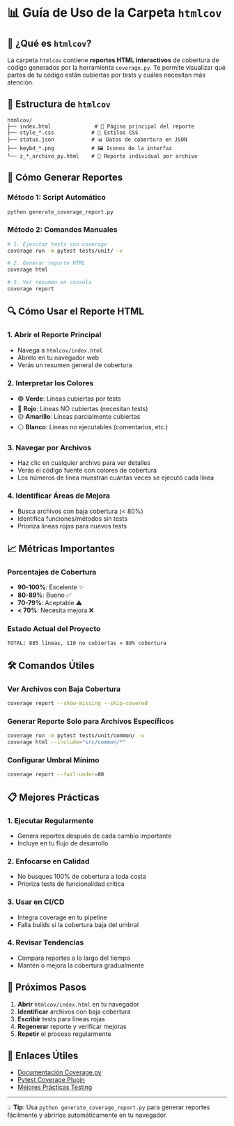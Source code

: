 # 📊 Guía de Uso de la Carpeta `htmlcov`

## 🎯 ¿Qué es `htmlcov`?

La carpeta `htmlcov` contiene **reportes HTML interactivos** de cobertura de código generados por la herramienta `coverage.py`. Te permite visualizar qué partes de tu código están cubiertas por tests y cuáles necesitan más atención.

## 📁 Estructura de `htmlcov`

```
htmlcov/
├── index.html              # 📄 Página principal del reporte
├── style_*.css            # 🎨 Estilos CSS
├── status.json            # 📊 Datos de cobertura en JSON
├── keybd_*.png            # 🖼️ Iconos de la interfaz
└── z_*_archivo_py.html    # 📝 Reporte individual por archivo
```

## 🚀 Cómo Generar Reportes

### Método 1: Script Automático
```bash
python generate_coverage_report.py
```

### Método 2: Comandos Manuales
```bash
# 1. Ejecutar tests con coverage
coverage run -m pytest tests/unit/ -v

# 2. Generar reporte HTML
coverage html

# 3. Ver resumen en consola
coverage report
```

## 🔍 Cómo Usar el Reporte HTML

### 1. **Abrir el Reporte Principal**
- Navega a `htmlcov/index.html`
- Ábrelo en tu navegador web
- Verás un resumen general de cobertura

### 2. **Interpretar los Colores**
- 🟢 **Verde**: Líneas cubiertas por tests
- 🔴 **Rojo**: Líneas NO cubiertas (necesitan tests)
- 🟡 **Amarillo**: Líneas parcialmente cubiertas
- ⚪ **Blanco**: Líneas no ejecutables (comentarios, etc.)

### 3. **Navegar por Archivos**
- Haz clic en cualquier archivo para ver detalles
- Verás el código fuente con colores de cobertura
- Los números de línea muestran cuántas veces se ejecutó cada línea

### 4. **Identificar Áreas de Mejora**
- Busca archivos con baja cobertura (< 80%)
- Identifica funciones/métodos sin tests
- Prioriza líneas rojas para nuevos tests

## 📈 Métricas Importantes

### **Porcentajes de Cobertura**
- **90-100%**: Excelente ✨
- **80-89%**: Bueno ✅
- **70-79%**: Aceptable ⚠️
- **< 70%**: Necesita mejora ❌

### **Estado Actual del Proyecto**
```
TOTAL: 885 líneas, 110 no cubiertas = 88% cobertura
```

## 🛠️ Comandos Útiles

### Ver Archivos con Baja Cobertura
```bash
coverage report --show-missing --skip-covered
```

### Generar Reporte Solo para Archivos Específicos
```bash
coverage run -m pytest tests/unit/common/ -v
coverage html --include="src/common/*"
```

### Configurar Umbral Mínimo
```bash
coverage report --fail-under=80
```

## 📋 Mejores Prácticas

### 1. **Ejecutar Regularmente**
- Genera reportes después de cada cambio importante
- Incluye en tu flujo de desarrollo

### 2. **Enfocarse en Calidad**
- No busques 100% de cobertura a toda costa
- Prioriza tests de funcionalidad crítica

### 3. **Usar en CI/CD**
- Integra coverage en tu pipeline
- Falla builds si la cobertura baja del umbral

### 4. **Revisar Tendencias**
- Compara reportes a lo largo del tiempo
- Mantén o mejora la cobertura gradualmente

## 🎯 Próximos Pasos

1. **Abrir** `htmlcov/index.html` en tu navegador
2. **Identificar** archivos con baja cobertura
3. **Escribir** tests para líneas rojas
4. **Regenerar** reporte y verificar mejoras
5. **Repetir** el proceso regularmente

## 🔗 Enlaces Útiles

- [Documentación Coverage.py](https://coverage.readthedocs.io/)
- [Pytest Coverage Plugin](https://pytest-cov.readthedocs.io/)
- [Mejores Prácticas Testing](https://docs.python.org/3/library/unittest.html)

---

💡 **Tip**: Usa `python generate_coverage_report.py` para generar reportes fácilmente y abrirlos automáticamente en tu navegador.